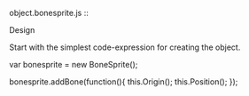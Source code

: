 object.bonesprite.js ::

Design

Start with the simplest code-expression for creating the object.

var bonesprite = new BoneSprite();

bonesprite.addBone(function(){
  this.Origin();
  this.Position();
});
